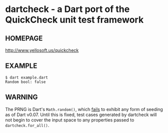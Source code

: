 # dartcheck - a Dart port of the QuickCheck unit test framework

## HOMEPAGE

http://www.yellosoft.us/quickcheck

## EXAMPLE

	$ dart example.dart
	Random bool: false

## WARNING

The PRNG is Dart's `Math.random()`, which [fails](http://code.google.com/p/dart/issues/detail?id=771) to exhibit any form of seeding as of Dart v0.07. Until this is fixed, test cases generated by dartcheck will not begin to cover the input space to any properties passed to `dartcheck.for_all()`.